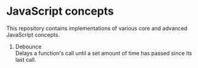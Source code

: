 # JavaScript concepts

This repository contains implementations of various core and advanced JavaScript concepts.

1. Debounce  
   Delays a function's call until a set amount of time has passed since its last call.